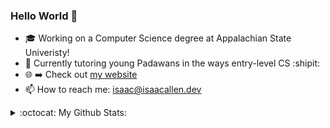 ### Hello World 👋

- :mortar_board: Working on a Computer Science degree at Appalachian State Univeristy!
- 🌱 Currently tutoring young Padawans in the ways entry-level CS :shipit:
- :globe_with_meridians: :arrow_right: Check out [my website](https://isaacallen.dev) 
- 📫 How to reach me: isaac@isaacallen.dev

<details>
  <summary>:octocat: My Github Stats:</summary>
  
  <img align="left" alt="IsaacMAllen's Github Stats" src="https://github-readme-stats-git-master.isaacmallen.vercel.app/api?username=IsaacMAllen&show_icons=true&hide_border=true&count_private=true&hide_title=true" />
  
</details>
